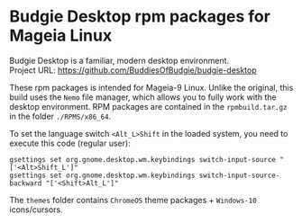# Budgie Desktop rpm packages for Mageia Linux
Budgie Desktop is a familiar, modern desktop environment.  
Project URL: https://github.com/BuddiesOfBudgie/budgie-desktop

These rpm packages is intended for Mageia-9 Linux. Unlike the original, this build uses the `Nemo` file manager, which allows you to fully work with the desktop environment. RPM packages are contained in the `rpmbuild.tar.gz` in the folder `./RPMS/x86_64`.

To set the language switch `<Alt_L>Shift` in the loaded system, you need to execute this code (regular user):
```
gsettings set org.gnome.desktop.wm.keybindings switch-input-source "['<Alt>Shift_L']"
gsettings set org.gnome.desktop.wm.keybindings switch-input-source-backward "['<Shift>Alt_L']"
``` 
The `themes` folder contains `ChromeOS` theme packages + `Windows-10` icons/cursors.
